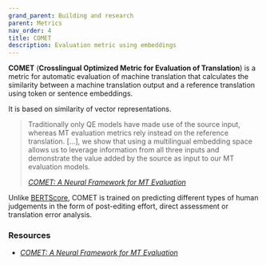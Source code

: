 ```yaml
---
grand_parent: Building and research
parent: Metrics
nav_order: 4
title: COMET
description: Evaluation metric using embeddings
---
```


**COMET** (**Crosslingual Optimized Metric for Evaluation of Translation**) is a metric for automatic evaluation of machine translation that calculates the similarity between a machine translation output and a reference translation using token or sentence embeddings.

It is based on similarity of vector representations.

> Traditionally only QE models have made use of the source input, whereas MT evaluation metrics rely instead on the reference translation. [...], we show that using a multilingual embedding space allows us to leverage information from all three inputs and demonstrate the value added by the source as input to our MT evaluation models.
>
> [*COMET: A Neural Framework for MT Evaluation*](#resources)

Unlike [BERTScore](bertscore.md), COMET is trained on predicting different types of human judgements in the form of post-editing effort, direct assessment or translation error analysis.

### Resources

- [*COMET: A Neural Framework for MT Evaluation*](https://aclanthology.org/2020.emnlp-main.213.pdf)
